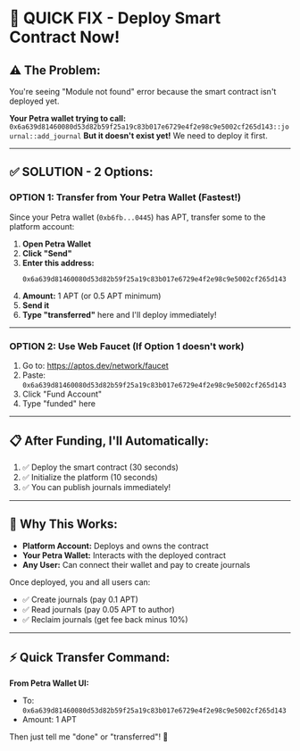 # 🚀 QUICK FIX - Deploy Smart Contract Now!

## ⚠️ The Problem:
You're seeing "Module not found" error because the smart contract isn't deployed yet.

**Your Petra wallet trying to call:** `0x6a639d81460080d53d82b59f25a19c83b017e6729e4f2e98c9e5002cf265d143::journal::add_journal`
**But it doesn't exist yet!** We need to deploy it first.

---

## ✅ SOLUTION - 2 Options:

### OPTION 1: Transfer from Your Petra Wallet (Fastest!)

Since your Petra wallet (`0xb6fb...0445`) has APT, transfer some to the platform account:

1. **Open Petra Wallet**
2. **Click "Send"**
3. **Enter this address:**
   ```
   0x6a639d81460080d53d82b59f25a19c83b017e6729e4f2e98c9e5002cf265d143
   ```
4. **Amount:** 1 APT (or 0.5 APT minimum)
5. **Send it**
6. **Type "transferred"** here and I'll deploy immediately!

---

### OPTION 2: Use Web Faucet (If Option 1 doesn't work)

1. Go to: https://aptos.dev/network/faucet
2. Paste: `0x6a639d81460080d53d82b59f25a19c83b017e6729e4f2e98c9e5002cf265d143`
3. Click "Fund Account"
4. Type "funded" here

---

## 📋 After Funding, I'll Automatically:

1. ✅ Deploy the smart contract (30 seconds)
2. ✅ Initialize the platform (10 seconds)
3. ✅ You can publish journals immediately!

---

## 🎯 Why This Works:

- **Platform Account:** Deploys and owns the contract
- **Your Petra Wallet:** Interacts with the deployed contract
- **Any User:** Can connect their wallet and pay to create journals

Once deployed, you and all users can:
- ✅ Create journals (pay 0.1 APT)
- ✅ Read journals (pay 0.05 APT to author)
- ✅ Reclaim journals (get fee back minus 10%)

---

## ⚡ Quick Transfer Command:

**From Petra Wallet UI:**
- To: `0x6a639d81460080d53d82b59f25a19c83b017e6729e4f2e98c9e5002cf265d143`
- Amount: 1 APT

Then just tell me "done" or "transferred"! 🚀
